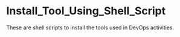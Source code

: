 # Install_Tool_Using_Shell_Script
These are shell scripts to install the tools used in DevOps activities. 
